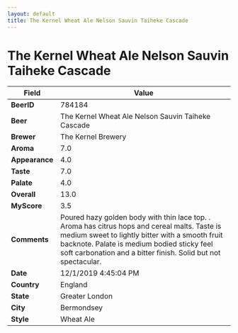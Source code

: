 ```yaml
---
layout: default
title: The Kernel Wheat Ale Nelson Sauvin Taiheke Cascade
---
```


# The Kernel Wheat Ale Nelson Sauvin Taiheke Cascade

| Field         | Value     |
|---------------|-----------|
| **BeerID** | 784184 |
| **Beer** | The Kernel Wheat Ale Nelson Sauvin Taiheke Cascade |
| **Brewer** | The Kernel Brewery |
| **Aroma** | 7.0 |
| **Appearance** | 4.0 |
| **Taste** | 7.0 |
| **Palate** | 4.0 |
| **Overall** | 13.0 |
| **MyScore** | 3.5 |
| **Comments** | Poured hazy golden body with thin lace top. . Aroma has citrus hops and cereal malts. Taste is medium sweet to lightly bitter with a smooth fruit backnote. Palate is medium bodied sticky feel soft carbonation and a bitter finish. Solid but not spectacular. |
| **Date** | 12/1/2019 4:45:04 PM |
| **Country** | England |
| **State** | Greater London |
| **City** | Bermondsey |
| **Style** | Wheat Ale |
